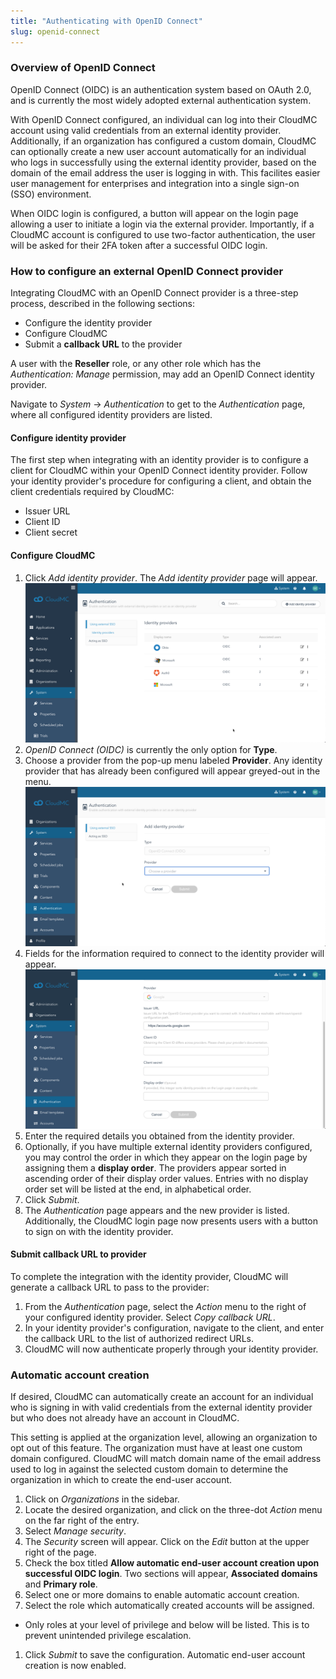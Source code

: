 ```yaml
---
title: "Authenticating with OpenID Connect"
slug: openid-connect
---
```



### Overview of OpenID Connect

OpenID Connect (OIDC) is an authentication system based on OAuth 2.0, and is currently the most widely adopted external authentication system.

With OpenID Connect configured, an individual can log into their CloudMC account using valid credentials from an external identity provider. Additionally, if an organization has configured a custom domain, CloudMC can optionally create a new user account automatically for an individual who logs in successfully using the external identity provider, based on the domain of the email address the user is logging in with.  This facilites easier user management for enterprises and integration into a single sign-on (SSO) environment.

When OIDC login is configured, a button will appear on the login page allowing a user to initiate a login via the external provider.  Importantly, if a CloudMC account is configured to use two-factor authentication, the user will be asked for their 2FA token after a successful OIDC login.

### How to configure an external OpenID Connect provider

Integrating CloudMC with an OpenID Connect provider is a three-step process, described in the following sections:
   - Configure the identity provider
   - Configure CloudMC
   - Submit a **callback URL** to the provider

A user with the **Reseller** role, or any other role which has the *Authentication: Manage* permission, may add an OpenID Connect identity provider.

Navigate to *System* -> *Authentication* to get to the *Authentication* page, where all configured identity providers are listed.

#### Configure identity provider

The first step when integrating with an identity provider is to configure a client for CloudMC within your OpenID Connect identity provider.  Follow your identity provider's procedure for configuring a client, and obtain the client credentials required by CloudMC:
   - Issuer URL
   - Client ID
   - Client secret

#### Configure CloudMC

1. Click *Add identity provider*.  The *Add identity provider* page will appear.
![Identity provider page](/assets/oidc-add-1-en.png)
1. *OpenID Connect (OIDC)* is currently the only option for **Type**.
1. Choose a provider from the pop-up menu labeled **Provider**.  Any identity provider that has already been configured will appear greyed-out in the menu.
![Select identity provider](/assets/oidc-add-2-en.png)
1. Fields for the information required to connect to the identity provider will appear.
![Details for identity provider](/assets/oidc-add-3-en.png)
1. Enter the required details you obtained from the identity provider.
1. Optionally, if you have multiple external identity providers configured, you may control the order in which they appear on the login page by assigning them a **display order**.  The providers appear sorted in ascending order of their display order values.  Entries with no display order set will be listed at the end, in alphabetical order.
1. Click *Submit*.
1. The *Authentication* page appears and the new provider is listed.  Additionally, the CloudMC login page now presents users with a button to sign on with the identity provider.

#### Submit callback URL to provider

To complete the integration with the identity provider, CloudMC will generate a callback URL to pass to the provider:

1. From the *Authentication* page, select the *Action* menu to the right of your configured identity provider.  Select *Copy callback URL*.
1. In your identity provider's configuration, navigate to the client, and enter the callback URL to the list of authorized redirect URLs.
1. CloudMC will now authenticate properly through your identity provider.

### Automatic account creation

If desired, CloudMC can automatically create an account for an individual who is signing in with valid credentials from the external identity provider but who does not already have an account in CloudMC.

This setting is applied at the organization level, allowing an organization to opt out of this feature.  The organization must have at least one custom domain configured.  CloudMC will match domain name of the email address used to log in against the selected custom domain to determine the organization in which to create the end-user account.

1. Click on *Organizations* in the sidebar.
1. Locate the desired organization, and click on the three-dot *Action* menu on the far right of the entry.
1. Select *Manage security*.
1. The *Security* screen  will appear.  Click on the *Edit* button at the upper right of the page.
1. Check the box titled **Allow automatic end-user account creation upon successful OIDC login**.  Two sections will appear, **Associated domains** and **Primary role**.
1. Select one or more domains to enable automatic account creation.
1. Select the role which automatically created accounts will be assigned.
-  Only roles at your level of privilege and below will be listed.  This is to prevent unintended privilege escalation.
1. Click *Submit* to save the configuration.  Automatic end-user account creation is now enabled.

